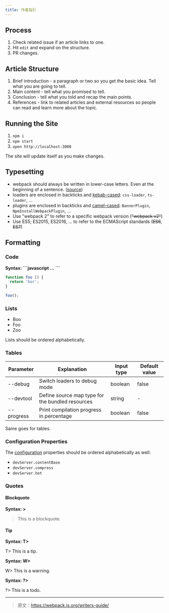 ```yaml
---
title: 作者指引
---
```


## Process

1. Check related issue if an article links to one.
2. Hit `edit` and expand on the structure.
3. PR changes.

## Article Structure

1. Brief introduction - a paragraph or two so you get the basic idea. Tell what you are going to tell.
2. Main content - tell what you promised to tell.
3. Conclusion - tell what you told and recap the main points.
4. References - link to related articles and external resources so people can read and learn more about the topic.

## Running the Site

1. `npm i`
2. `npm start`
3. `open http://localhost:3000`

The site will update itself as you make changes.

## Typesetting

* webpack should always be written in lower-case letters. Even at the beginning of a sentence. ([source](https://github.com/webpack/media#name))
* loaders are enclosed in backticks and [kebab-cased](https://en.wikipedia.org/w/index.php?title=Kebab_case): `css-loader`, `ts-loader`, …
* plugins are enclosed in backticks and [camel-cased](https://en.wikipedia.org/wiki/Camel_case): `BannerPlugin`, `NpmInstallWebpackPlugin`, …
* Use "webpack 2" to refer to a specific webpack version (~~"webpack v2"~~)
* Use ES5; ES2015, ES2016, … to refer to the ECMAScript standards (~~ES6~~, ~~ES7~~)

## Formatting

### Code

**Syntax: \`\`\`javascript … \`\`\`**

```javascript
function foo () {
  return 'bar';
}

foo();
```

### Lists

* Boo
* Foo
* Zoo

Lists should be ordered alphabetically.

### Tables

| Parameter  | Explanation                                      | Input type | Default value |
|------------|--------------------------------------------------|------------|---------------|
| --debug    | Switch loaders to debug mode                     | boolean    | false         |
| --devtool  | Define source map type for the bundled resources | string     | -             |
| --progress | Print compilation progress in percentage         | boolean    | false         |

Same goes for tables.

### Configuration Properties

The [configuration](/configuration) properties should be ordered alphabetically as well:

* `devServer.contentBase`
* `devServer.compress`
* `devServer.hot`

### Quotes

#### Blockquote

**Syntax: \>**

> This is a blockquote.

#### Tip

**Syntax: T\>**

T> This is a tip.

**Syntax: W\>**

W> This is a warning.

**Syntax: ?\>**

?> This is a todo.

***

> 原文：https://webpack.js.org/writers-guide/